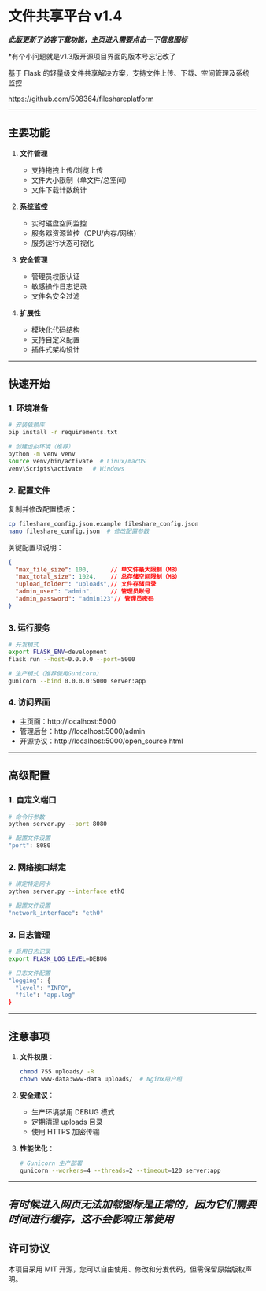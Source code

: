 
# 文件共享平台 v1.4

***此版更新了访客下载功能，主页进入需要点击一下信息图标***

*有个小问题就是v1.3版开源项目界面的版本号忘记改了

基于 Flask 的轻量级文件共享解决方案，支持文件上传、下载、空间管理及系统监控

https://github.com/508364/fileshareplatform

---

## 主要功能

1. **文件管理**
   - 支持拖拽上传/浏览上传
   - 文件大小限制（单文件/总空间）
   - 文件下载计数统计

2. **系统监控**
   - 实时磁盘空间监控
   - 服务器资源监控（CPU/内存/网络）
   - 服务运行状态可视化

3. **安全管理**
   - 管理员权限认证
   - 敏感操作日志记录
   - 文件名安全过滤

4. **扩展性**
   - 模块化代码结构
   - 支持自定义配置
   - 插件式架构设计

---

## 快速开始

### 1. 环境准备

```bash
# 安装依赖库
pip install -r requirements.txt

# 创建虚拟环境（推荐）
python -m venv venv
source venv/bin/activate  # Linux/macOS
venv\Scripts\activate   # Windows
```

### 2. 配置文件

复制并修改配置模板：

```bash
cp fileshare_config.json.example fileshare_config.json
nano fileshare_config.json  # 修改配置参数
```

关键配置项说明：

```json
{
  "max_file_size": 100,      // 单文件最大限制（MB）
  "max_total_size": 1024,    // 总存储空间限制（MB）
  "upload_folder": "uploads",// 文件存储目录
  "admin_user": "admin",     // 管理员账号
  "admin_password": "admin123"// 管理员密码
}
```

### 3. 运行服务

```bash
# 开发模式
export FLASK_ENV=development
flask run --host=0.0.0.0 --port=5000

# 生产模式（推荐使用Gunicorn）
gunicorn --bind 0.0.0.0:5000 server:app
```

### 4. 访问界面

- 主页面：http://localhost:5000
- 管理后台：http://localhost:5000/admin
- 开源协议：http://localhost:5000/open_source.html

---

## 高级配置

### 1. 自定义端口

```bash
# 命令行参数
python server.py --port 8080

# 配置文件设置
"port": 8080
```

### 2. 网络接口绑定

```bash
# 绑定特定网卡
python server.py --interface eth0

# 配置文件设置
"network_interface": "eth0"
```

### 3. 日志管理

```bash
# 启用日志记录
export FLASK_LOG_LEVEL=DEBUG

# 日志文件配置
"logging": {
  "level": "INFO",
  "file": "app.log"
}
```

---

## 注意事项

1. **文件权限**：
   ```bash
   chmod 755 uploads/ -R
   chown www-data:www-data uploads/  # Nginx用户组
   ```

2. **安全建议**：
   - 生产环境禁用 DEBUG 模式
   - 定期清理 uploads 目录
   - 使用 HTTPS 加密传输

3. **性能优化**：
   ```bash
   # Gunicorn 生产部署
   gunicorn --workers=4 --threads=2 --timeout=120 server:app
   ```

---

***有时候进入网页无法加载图标是正常的，因为它们需要时间进行缓存，这不会影响正常使用***
---

## 许可协议

本项目采用 MIT 开源，您可以自由使用、修改和分发代码，但需保留原始版权声明。
